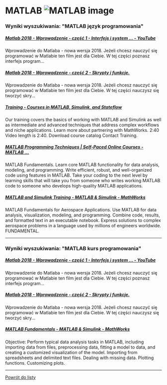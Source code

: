 # MATLAB ![MATLAB image](https://www.tiobe.com/wp-content/themes/tiobe/tiobe-index/images/MATLAB.png)

### Wyniki wyszukiwania: "MATLAB język programowania" 

##### [Matlab 2018 - Wprowadzenie - część 1 - Interfejs i system ... - YouTube](https://www.youtube.com/watch?v=3EsJA4e_UXk) 

 Wprowadzenie do Matlaba - nowa wersja 2018. Jeżeli chcesz nauczyć się programować w Matlabie ten film jest dla Ciebie. W tej części poznasz interfejs program...


##### [Matlab 2018 - Wprowadzenie - część 2 - Skrypty i funkcje.](https://www.youtube.com/watch?v=6PK2ZBuDqkA) 

 Wprowadzenie do Matlaba - nowa wersja 2018. Jeżeli chcesz nauczyć się programować w Matlabie ten film jest dla Ciebie. W tej części nauczysz się tworzyć skry...


##### [Training - Courses in MATLAB, Simulink, and Stateflow](https://www.mathworks.com/learn/training.html) 

 Our training covers the basics of working with MATLAB and Simulink as well as intermediate and advanced techniques that address complex workflows and niche applications. Learn more about partnering with MathWorks. 2:40 Video length is 2:40. Download course catalog Contact Training.


##### [MATLAB Programming Techniques | Self-Paced Online Courses - MATLAB ...](https://matlabacademy.mathworks.com/details/matlab-programming-techniques/mlpr) 

 MATLAB Fundamentals. Learn core MATLAB functionality for data analysis, modeling, and programming. Write efficient, robust, and well-organized code using features in MATLAB. Take your coding to the next level by learning skills that will take you from someone who writes working MATLAB code to someone who develops high-quality MATLAB applications.


##### [MATLAB and Simulink Training - MATLAB & Simulink - MathWorks](https://www.mathworks.com/learn/training/classroom-courses.html) 

 MATLAB Fundamentals for Aerospace Applications. Use MATLAB for data analysis, visualization, modeling, and programming. Combine code, results, and formatted text in an executable notebook. Express solutions to complex aerospace problems in a language used by millions of engineers worldwide. FUNDAMENTAL.




---

### Wyniki wyszukiwania: "MATLAB kurs programowania" 

##### [Matlab 2018 - Wprowadzenie - część 1 - Interfejs i system ... - YouTube](https://www.youtube.com/watch?v=3EsJA4e_UXk) 

 Wprowadzenie do Matlaba - nowa wersja 2018. Jeżeli chcesz nauczyć się programować w Matlabie ten film jest dla Ciebie. W tej części poznasz interfejs program...


##### [Matlab 2018 - Wprowadzenie - część 2 - Skrypty i funkcje.](https://www.youtube.com/watch?v=6PK2ZBuDqkA) 

 Wprowadzenie do Matlaba - nowa wersja 2018. Jeżeli chcesz nauczyć się programować w Matlabie ten film jest dla Ciebie. W tej części nauczysz się tworzyć skry...


##### [MATLAB Fundamentals - MATLAB & Simulink - MathWorks](https://www.mathworks.com/learn/training/matlab-fundamentals.html) 

 Objective: Perform typical data analysis tasks in MATLAB, including importing data from files, preprocessing data, fitting a model to data, and creating a customized visualization of the model. Importing from spreadsheets and delimited text files. Dealing with missing data. Plotting functions. Customizing plots.




---

 [Powrót do listy](/home/mhz/Dokumenty/studia/sem4/awww/lab1/website/top20.md)